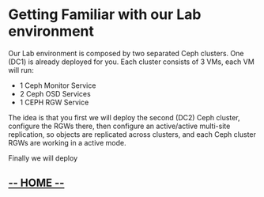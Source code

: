 # Getting Familiar with our Lab environment

Our Lab environment is composed by two separated Ceph clusters. One (DC1) is already deployed for you.
Each cluster consists of 3 VMs, each VM will run:
* 1 Ceph Monitor Service
* 2 Ceph OSD Services
* 1 CEPH RGW Service

The idea is that you first we will deploy the second (DC2) Ceph cluster, configure the RGWs there,
then configure an active/active multi-site replication, so objects are replicated across clusters, 
and each Ceph cluster RGWs are working in a active mode.

Finally we will deploy 


## [**-- HOME --**](https://redhatsummitlabs.gitlab.io/red-hat-ceph-storage-building-an-object-storage-active-active-multisite-solution/#/)